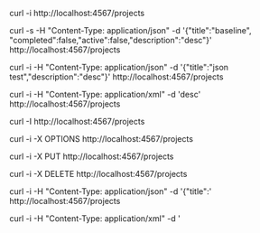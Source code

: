 curl -i http://localhost:4567/projects

curl -s -H "Content-Type: application/json" -d '{"title":"baseline", "completed":false,"active":false,"description":"desc"}' http://localhost:4567/projects

curl -i -H "Content-Type: application/json" -d '{"title":"json test","description":"desc"}' http://localhost:4567/projects

curl -i -H "Content-Type: application/xml" -d '<todo><title>xml test</title><description>desc</description></todo>' http://localhost:4567/projects

curl -I http://localhost:4567/projects

curl -i -X OPTIONS http://localhost:4567/projects

curl -i -X PUT http://localhost:4567/projects

curl -i -X DELETE http://localhost:4567/projects

curl -i -H "Content-Type: application/json" -d '{"title":' http://localhost:4567/projects

curl -i -H "Content-Type: application/xml" -d '<todo><title>' http://localhost:4567/projects

curl -i http://localhost:4567/projects/3

curl -i -X PUT -H "Content-Type: application/json" -d '{"title":"updated"}' http://localhost:4567/projects/3

curl -i -X PUT -H "Content-Type: application/json" -d '{"title"' http://localhost:4567/projects/3

curl -i -X POST -H "Content-Type: application/json" -d '{"title":"updatedPOST"}' http://localhost:4567/projects/3

curl -i -X POST -H "Content-Type: application/json" -d '{"title"' http://localhost:4567/projects/3

curl -I http://localhost:4567/projects/3

curl -i -X OPTIONS http://localhost:4567/projects/3

curl -i -X DELETE http://localhost:4567/projects/1

curl -i http://localhost:4567/projects/invalid-id-123

curl -i -X DELETE http://localhost:4567/projects/3
curl -i -X DELETE http://localhost:4567/projects/3

curl -i http://localhost:4567/projects/4/categories

curl -i -X OPTIONS http://localhost:4567/projects/4/categories

curl -I http://localhost:4567/projects/4/categories

curl -i http://localhost:4567/projects/4/tasks

curl -i -X OPTIONS http://localhost:4567/projects/4/tasks

curl -I http://localhost:4567/projects/4/tasks

